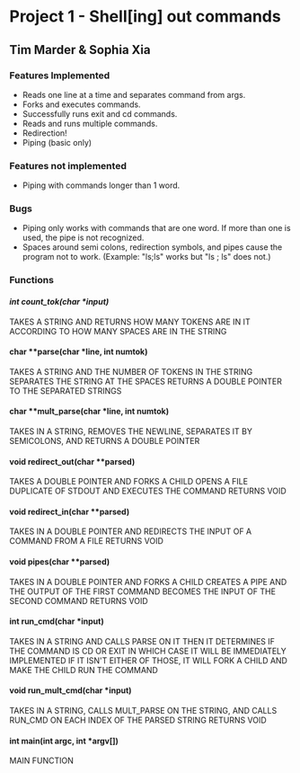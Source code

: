 # Project 1 - Shell[ing] out commands

## Tim Marder & Sophia Xia

### Features Implemented

- Reads one line at a time and separates command from args.
- Forks and executes commands.
- Successfully runs exit and cd commands.
- Reads and runs multiple commands.
- Redirection!
- Piping (basic only)

### Features not implemented

- Piping with commands longer than 1 word.

### Bugs

- Piping only works with commands that are one word. If more than one is used, the pipe is not recognized.
- Spaces around semi colons, redirection symbols, and pipes cause the program not to work. (Example: "ls;ls" works but "ls ; ls" does not.)

### Functions

#### _int count_tok(char *input)_
TAKES A STRING AND RETURNS HOW MANY TOKENS ARE IN IT ACCORDING TO HOW MANY SPACES ARE IN THE STRING

#### char **parse(char *line, int numtok)
TAKES A STRING AND THE NUMBER OF TOKENS IN THE STRING SEPARATES THE STRING AT THE SPACES RETURNS A DOUBLE POINTER TO THE SEPARATED STRINGS

#### char **mult_parse(char *line, int numtok)
TAKES IN A STRING, REMOVES THE NEWLINE, SEPARATES IT BY SEMICOLONS, AND RETURNS A DOUBLE POINTER

#### void redirect_out(char **parsed)
TAKES A DOUBLE POINTER AND FORKS A CHILD OPENS A FILE DUPLICATE OF STDOUT AND EXECUTES THE COMMAND RETURNS VOID

#### void redirect_in(char **parsed)
TAKES IN A DOUBLE POINTER AND REDIRECTS THE INPUT OF A COMMAND FROM A FILE RETURNS VOID

#### void pipes(char **parsed)
TAKES IN A DOUBLE POINTER AND FORKS A CHILD CREATES A PIPE AND THE OUTPUT OF THE FIRST COMMAND BECOMES THE INPUT OF THE SECOND COMMAND RETURNS VOID
   
#### int run_cmd(char *input)
TAKES IN A STRING AND CALLS PARSE ON IT THEN IT DETERMINES IF THE COMMAND IS CD OR EXIT IN WHICH CASE IT WILL BE IMMEDIATELY IMPLEMENTED IF IT ISN'T EITHER OF THOSE, IT WILL FORK A CHILD AND MAKE THE CHILD RUN THE COMMAND
 
#### void run_mult_cmd(char *input)
TAKES IN A STRING, CALLS MULT_PARSE ON THE STRING, AND CALLS RUN_CMD ON EACH INDEX OF THE PARSED STRING RETURNS VOID
     
#### int main(int argc, int *argv[])
MAIN FUNCTION
